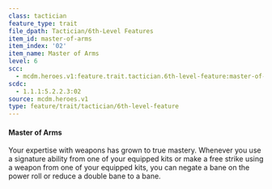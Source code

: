 ```yaml
---
class: tactician
feature_type: trait
file_dpath: Tactician/6th-Level Features
item_id: master-of-arms
item_index: '02'
item_name: Master of Arms
level: 6
scc:
  - mcdm.heroes.v1:feature.trait.tactician.6th-level-feature:master-of-arms
scdc:
  - 1.1.1:5.2.2.3:02
source: mcdm.heroes.v1
type: feature/trait/tactician/6th-level-feature
---
```


#### Master of Arms

Your expertise with weapons has grown to true mastery. Whenever you use a signature ability from one of your equipped kits or make a free strike using a weapon from one of your equipped kits, you can negate a bane on the power roll or reduce a double bane to a bane.
